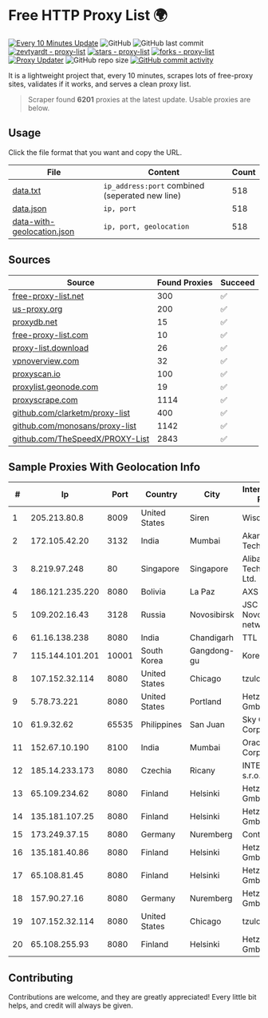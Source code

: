 
# Free HTTP Proxy List 🌍

[![Every 10 Minutes Update](https://github.com/mertguvencli/http-proxy-list/actions/workflows/main.yml/badge.svg?branch=main)](https://github.com/mertguvencli/http-proxy-list/actions/workflows/main.yml)
![GitHub](https://img.shields.io/github/license/mertguvencli/http-proxy-list)
![GitHub last commit](https://img.shields.io/github/last-commit/mertguvencli/http-proxy-list)
[![zevtyardt - proxy-list](https://img.shields.io/static/v1?label=zevtyardt&message=proxy-list&color=blue&logo=github)](https://github.com/zevtyardt/proxy-list "Go to GitHub repo")
[![stars - proxy-list](https://img.shields.io/github/stars/zevtyardt/proxy-list?style=social)](https://github.com/zevtyardt/proxy-list)
[![forks - proxy-list](https://img.shields.io/github/forks/zevtyardt/proxy-list?style=social)](https://github.com/zevtyardt/proxy-list)
[![Proxy Updater](https://github.com/zevtyardt/proxy-list/workflows/Proxy%20Updater/badge.svg)](https://github.com/zevtyardt/proxy-list/actions?query=workflow:"Proxy+Updater")
![GitHub repo size](https://img.shields.io/github/repo-size/zevtyardt/proxy-list)
[![GitHub commit activity](https://img.shields.io/github/commit-activity/m/zevtyardt/proxy-list?logo=commits)](https://github.com/zevtyardt/proxy-list/commits/main)

It is a lightweight project that, every 10 minutes, scrapes lots of free-proxy sites, validates if it works, and serves a clean proxy list.

> Scraper found **6201** proxies at the latest update. Usable proxies are below.

## Usage

Click the file format that you want and copy the URL.

|File|Content|Count|
|----|-------|-----|
|[data.txt](https://raw.githubusercontent.com/mertguvencli/http-proxy-list/main/proxy-list/data.txt)|`ip_address:port` combined (seperated new line)|518|
|[data.json](https://raw.githubusercontent.com/mertguvencli/http-proxy-list/main/proxy-list/data.json)|`ip, port`|518|
|[data-with-geolocation.json](https://raw.githubusercontent.com/mertguvencli/http-proxy-list/main/proxy-list/data-with-geolocation.json)|`ip, port, geolocation`|518|

## Sources

|Source|Found Proxies|Succeed|
|------|-------------|-------|
|[free-proxy-list.net](https://free-proxy-list.net)|300|✅|
|[us-proxy.org](https://www.us-proxy.org)|200|✅|
|[proxydb.net](http://proxydb.net)|15|✅|
|[free-proxy-list.com](https://free-proxy-list.com/?page=&port=&type%5B%5D=http&type%5B%5D=https&up_time=0&search=Search)|10|✅|
|[proxy-list.download](https://www.proxy-list.download/HTTP)|26|✅|
|[vpnoverview.com](https://vpnoverview.com/privacy/anonymous-browsing/free-proxy-servers)|32|✅|
|[proxyscan.io](https://www.proxyscan.io)|100|✅|
|[proxylist.geonode.com](https://proxylist.geonode.com/api/proxy-list?limit=300&page=1&sort_by=lastChecked&sort_type=desc&protocols=http,https)|19|✅|
|[proxyscrape.com](https://api.proxyscrape.com/v2/?request=displayproxies&protocol=http&timeout=10000&country=all&ssl=all&anonymity=all)|1114|✅|
|[github.com/clarketm/proxy-list](https://raw.githubusercontent.com/clarketm/proxy-list/master/proxy-list-raw.txt)|400|✅|
|[github.com/monosans/proxy-list](https://raw.githubusercontent.com/monosans/proxy-list/main/proxies/http.txt)|1142|✅|
|[github.com/TheSpeedX/PROXY-List](https://raw.githubusercontent.com/TheSpeedX/PROXY-List/master/http.txt)|2843|✅|


## Sample Proxies With Geolocation Info

|#|Ip|Port|Country|City|Internet Service Provider|
|-|--|----|-------|----|-------------------------|
|1|205.213.80.8|8009|United States|Siren|WiscNet|
|2|172.105.42.20|3132|India|Mumbai|Akamai Technologies|
|3|8.219.97.248|80|Singapore|Singapore|Alibaba (US) Technology Co., Ltd.|
|4|186.121.235.220|8080|Bolivia|La Paz|AXS Bolivia S. A.|
|5|109.202.16.43|3128|Russia|Novosibirsk|JSC Avantel. Novosibirsk network|
|6|61.16.138.238|8080|India|Chandigarh|TTL|
|7|115.144.101.201|10001|South Korea|Gangdong-gu|Korea Telecom|
|8|107.152.32.114|8080|United States|Chicago|tzulo, inc.|
|9|5.78.73.221|8080|United States|Portland|Hetzner Online GmbH|
|10|61.9.32.62|65535|Philippines|San Juan|Sky Cable Corporation|
|11|152.67.10.190|8100|India|Mumbai|Oracle Corporation|
|12|185.14.233.173|8080|Czechia|Ricany|INTERCONNECT s.r.o.|
|13|65.109.234.62|8080|Finland|Helsinki|Hetzner Online GmbH|
|14|135.181.107.25|8080|Finland|Helsinki|Hetzner Online GmbH|
|15|173.249.37.15|8080|Germany|Nuremberg|Contabo GmbH|
|16|135.181.40.86|8080|Finland|Helsinki|Hetzner Online GmbH|
|17|65.108.81.45|8080|Finland|Helsinki|Hetzner Online GmbH|
|18|157.90.27.16|8080|Germany|Nuremberg|Hetzner Online GmbH|
|19|107.152.32.114|8080|United States|Chicago|tzulo, inc.|
|20|65.108.255.93|8080|Finland|Helsinki|Hetzner Online GmbH|



## Contributing

Contributions are welcome, and they are greatly appreciated! Every
little bit helps, and credit will always be given.

